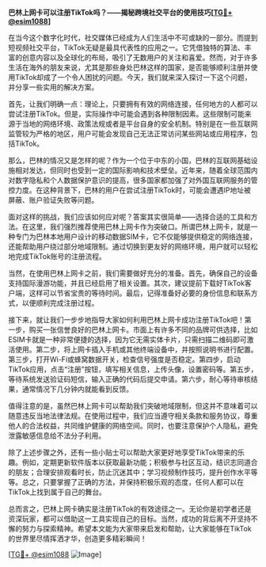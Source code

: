 **巴林上网卡可以注册TikTok吗？——揭秘跨境社交平台的使用技巧[[TG💪+ @esim1088](https://t.me/s/esim1088)]**

在当今这个数字化时代，社交媒体已经成为人们生活中不可或缺的一部分。而提到短视频社交平台，TikTok无疑是最具代表性的应用之一。它凭借独特的算法、丰富的创意内容以及全球化的布局，吸引了无数用户的关注和喜爱。然而，对于许多生活在海外的朋友来说，尤其是那些身处巴林这样的国家，是否能够顺利注册并使用TikTok却成了一个令人困扰的问题。今天，我们就来深入探讨一下这个问题，并分享一些实用的解决方案。

首先，让我们明确一点：理论上，只要拥有有效的网络连接，任何地方的人都可以尝试注册TikTok。但是，实际操作中可能会遇到各种限制因素。这些限制可能来源于当地的网络环境、政策法规或者是平台自身的安全机制。特别是在一些互联网监管较为严格的地区，用户可能会发现自己无法正常访问某些网站或应用程序，包括TikTok。

那么，巴林的情况又是怎样的呢？作为一个位于中东的小国，巴林的互联网基础设施相对发达，但同时也受到一定的国际影响和技术壁垒。近年来，随着全球范围内对数字隐私和个人数据保护意识的提高，很多国家都加强了对外国互联网服务的管控力度。在这种背景下，巴林的用户在尝试注册TikTok时，可能会遭遇IP地址被屏蔽、账户验证失败等问题。

面对这样的挑战，我们应该如何应对呢？答案其实很简单——选择合适的工具和方法。在这里，我们强烈推荐使用巴林上网卡作为突破口。所谓巴林上网卡，就是一种专门为巴林本地用户设计的移动数据SIM卡，它不仅能够提供稳定的网络连接，还能帮助用户绕过部分地域限制。通过切换到更友好的网络环境，用户就可以轻松地完成TikTok账号的注册流程。

当然，在使用巴林上网卡之前，我们需要做好充分的准备。首先，确保自己的设备支持国际漫游功能，并且已经启用了相关设置。其次，建议提前下载好TikTok客户端，这样可以节省宝贵的等待时间。最后，记得准备好必要的身份信息和联系方式，以便顺利完成注册过程。

接下来，就让我们一步步地指导大家如何利用巴林上网卡成功注册TikTok吧！第一步，购买一张信誉良好的巴林上网卡。市面上有许多不同的品牌可供选择，比如ESIM卡就是一种非常便捷的选择，因为它无需实体卡片，只需扫描二维码即可激活使用。第二步，将上网卡插入手机或其他终端设备中，并按照说明书进行配置。第三步，打开Wi-Fi或蜂窝数据开关，检查信号强度是否稳定。第四步，启动TikTok应用，点击“注册”按钮，填写相关信息，上传头像，设置密码等。第五步，等待系统发送验证码短信，输入正确的代码后提交申请。第六步，耐心等待审核结果，通常情况下几分钟内就能看到反馈。

值得注意的是，虽然巴林上网卡可以帮助我们突破地域限制，但这并不意味着可以随意违反当地法律法规。在使用过程中，我们应当遵守相关条款和服务协议，尊重他人的合法权益，共同维护健康的网络空间。同时，也要注意保护个人隐私，避免泄露敏感信息给不法分子利用。

除了上述步骤之外，还有一些小贴士可以帮助大家更好地享受TikTok带来的乐趣。例如，定期更新软件版本以获取最新功能；积极参与社区互动，结识志同道合的朋友；合理安排观看时长，防止沉迷其中；学习视频制作技巧，提升创作水平等等。总之，只要掌握了正确的方法，并保持积极乐观的态度，任何人都可以在TikTok上找到属于自己的舞台。

总而言之，巴林上网卡确实是注册TikTok的有效途径之一。无论你是初学者还是资深玩家，都可以借助这一工具实现自己的目标。当然，成功的背后离不开坚持不懈的努力与探索精神。希望本文能为大家带来启发和帮助，让大家能够在TikTok的世界里尽情挥洒才华，创造更多精彩瞬间！

[[TG💪+ @esim1088](https://t.me/s/esim1088) ![Image](https://i.postimg.cc/4NQfJmqS/Snipaste-2025-05-13-00-14-12.png)]